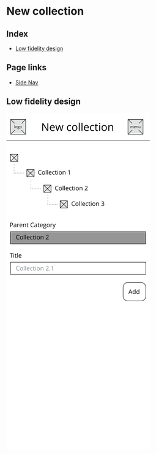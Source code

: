 # New collection

## Index

-   [Low fidelity design](#low-fidelity-design)

## Page links

-   [Side Nav](../markdown/sidenav.md)

## Low fidelity design

![New collection page design](../wireframes/new_collection.png)
